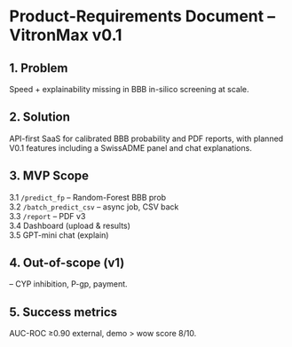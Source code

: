 # Product-Requirements Document – VitronMax  v0.1

## 1. Problem
Speed + explainability missing in BBB in-silico screening at scale.

## 2. Solution
API-first SaaS for calibrated BBB probability and PDF reports, with planned V0.1 features including a SwissADME panel and chat explanations.

## 3. MVP Scope
3.1 `/predict_fp` – Random-Forest BBB prob  
3.2 `/batch_predict_csv` – async job, CSV back  
3.3 `/report` – PDF v3  
3.4 Dashboard (upload & results)  
3.5 GPT-mini chat (explain)

## 4. Out-of-scope (v1)
– CYP inhibition, P-gp, payment.

## 5. Success metrics
AUC-ROC ≥0.90 external, demo > wow score 8/10.
